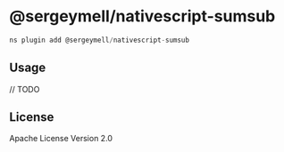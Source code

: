 # @sergeymell/nativescript-sumsub

```javascript
ns plugin add @sergeymell/nativescript-sumsub
```

## Usage

// TODO

## License

Apache License Version 2.0
